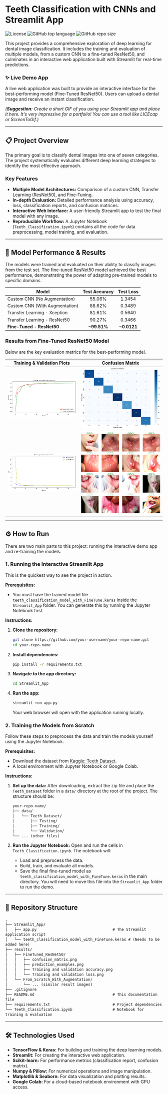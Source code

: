 # Teeth Classification with CNNs and Streamlit App

![License](https://img.shields.io/github/license/MohanadMetrash/teeth-classification-deep-learning)
![GitHub top language](https://img.shields.io/github/languages/top/MohanadMetrash/teeth-classification-deep-learning)
![GitHub repo size](https://img.shields.io/github/repo-size/MohanadMetrash/teeth-classification-deep-learning)

This project provides a comprehensive exploration of deep learning for dental image classification. It includes the training and evaluation of multiple models, from a custom CNN to a fine-tuned ResNet50, and culminates in an interactive web application built with Streamlit for real-time predictions.

### ✨ Live Demo App

A live web application was built to provide an interactive interface for the best-performing model (Fine-Tuned ResNet50). Users can upload a dental image and receive an instant classification.

*(**Suggestion:** Create a short GIF of you using your Streamlit app and place it here. It's very impressive for a portfolio! You can use a tool like LICEcap or ScreenToGif.)*



---

## 📋 Project Overview

The primary goal is to classify dental images into one of seven categories. The project systematically evaluates different deep learning strategies to identify the most effective approach.

### Key Features
*   **Multiple Model Architectures:** Comparison of a custom CNN, Transfer Learning (ResNet50), and Fine-Tuning.
*   **In-depth Evaluation:** Detailed performance analysis using accuracy, loss, classification reports, and confusion matrices.
*   **Interactive Web Interface:** A user-friendly Streamlit app to test the final model with any image.
*   **Reproducible Workflow:** A Jupyter Notebook (`Teeth_Classification.ipynb`) contains all the code for data preprocessing, model training, and evaluation.

---

## 🚀 Model Performance & Results

The models were trained and evaluated on their ability to classify images from the test set. The fine-tuned ResNet50 model achieved the best performance, demonstrating the power of adapting pre-trained models to specific domains.

| Model                               | Test Accuracy | Test Loss |
| ----------------------------------- | :-----------: | :-------: |
| Custom CNN (No Augmentation)        |    55.06%     |   1.3454  |
| Custom CNN (With Augmentation)      |    88.62%     |   0.3489  |
| Transfer Learning - Xception        |    81.61%     |   0.5640  |
| Transfer Learning - ResNet50        |    90.27%     |   0.3466  |
| **Fine-Tuned - ResNet50**           |  **~99.51%**  | **~0.0121** |


### Results from Fine-Tuned ResNet50 Model

Below are the key evaluation metrics for the best-performing model.

| Training & Validation Plots                                     | Confusion Matrix                                         |
| --------------------------------------------------------------- | -------------------------------------------------------- |
| ![Accuracy Plot](results/FineTuned_ResNet50/Training%20and%20validation%20accuracy.png) | ![Confusion Matrix](results/FineTuned_ResNet50/confusion_matrix.png) |
| ![Loss Plot](results/FineTuned_ResNet50/Training%20and%20validation%20loss.png)         | ![Prediction Examples](results/FineTuned_ResNet50/prediction_examples.png) |

---

## ⚙️ How to Run

There are two main parts to this project: running the interactive demo app and re-training the models.

### 1. Running the Interactive Streamlit App

This is the quickest way to see the project in action.

**Prerequisites:**
*   You must have the trained model file `teeth_classification_model_with_FineTune.keras` inside the `Streamlit_App` folder. You can generate this by running the Jupyter Notebook first.

**Instructions:**
1.  **Clone the repository:**
    ```bash
    git clone https://github.com/your-username/your-repo-name.git
    cd your-repo-name
    ```

2.  **Install dependencies:**
    ```bash
    pip install -r requirements.txt
    ```

3.  **Navigate to the app directory:**
    ```bash
    cd Streamlit_App
    ```

4.  **Run the app:**
    ```bash
    streamlit run app.py
    ```
    Your web browser will open with the application running locally.

### 2. Training the Models from Scratch

Follow these steps to preprocess the data and train the models yourself using the Jupyter Notebook.

**Prerequisites:**
*   Download the dataset from [Kaggle: Teeth Dataset](https://www.kaggle.com/datasets/gpiosenka/teeth-dataset-classification-and-segmentation).
*   A local environment with Jupyter Notebook or Google Colab.

**Instructions:**
1.  **Set up the data:** After downloading, extract the zip file and place the `Teeth_Dataset` folder in a `data/` directory at the root of the project. The structure should be:
    ```
    your-repo-name/
    ├── data/
    │   └── Teeth_Dataset/
    │       ├── Testing/
    │       ├── Training/
    │       └── Validation/
    └── ... (other files)
    ```

2.  **Run the Jupyter Notebook:**
    Open and run the cells in `Teeth_Classification.ipynb`. The notebook will:
    - Load and preprocess the data.
    - Build, train, and evaluate all models.
    - Save the final fine-tuned model as `teeth_classification_model_with_FineTune.keras` in the main directory. You will need to move this file into the `Streamlit_App` folder to run the demo.

---

## 📂 Repository Structure

```
.
├── Streamlit_App/
│   ├── app.py                                  # The Streamlit application script
│   └── teeth_classification_model_with_FineTune.keras # (Needs to be added here)
├── results/
│   ├── FineTuned_ResNet50/
│   │   ├── confusion_matrix.png
│   │   ├── prediction_examples.png
│   │   ├── Training and validation accuracy.png
│   │   └── Training and validation loss.png
│   └── From_Scratch_With_Augmentation/
│       └── ... (similar result images)
├── .gitignore
├── README.md                                   # This documentation file
├── requirements.txt                            # Project dependencies
└── Teeth_Classification.ipynb                  # Notebook for training & evaluation
```

---

## 🛠️ Technologies Used

*   **TensorFlow & Keras:** For building and training the deep learning models.
*   **Streamlit:** For creating the interactive web application.
*   **Scikit-learn:** For performance metrics (classification report, confusion matrix).
*   **Numpy & Pillow:** For numerical operations and image manipulation.
*   **Matplotlib & Seaborn:** For data visualization and plotting results.
*   **Google Colab:** For a cloud-based notebook environment with GPU access.
